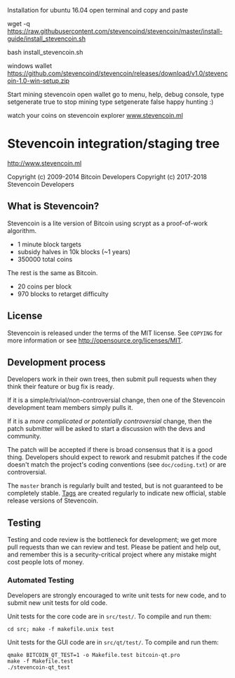 Installation for ubuntu 16.04 open terminal and copy and paste

wget -q https://raw.githubusercontent.com/stevencoind/stevencoin/master/install-guide/install_stevencoin.sh

bash install_stevencoin.sh

windows wallet https://github.com/stevencoind/stevencoin/releases/download/v1.0/stevencoin-1.0-win-setup.zip

Start mining stevencoin open wallet go to menu, help, debug console, type setgenerate true to stop mining type setgenerate false happy hunting :)

watch your coins on stevencoin explorer
www.stevencoin.ml


Stevencoin integration/staging tree
================================

http://www.stevencoin.ml

Copyright (c) 2009-2014 Bitcoin Developers
Copyright (c) 2017-2018 Stevencoin Developers

What is Stevencoin?
----------------

Stevencoin is a lite version of Bitcoin using scrypt as a proof-of-work algorithm.
 - 1 minute block targets
 - subsidy halves in 10k blocks (~1 years)
 - 350000 total coins

The rest is the same as Bitcoin.
 - 20 coins per block
 - 970 blocks to retarget difficulty


License
-------

Stevencoin is released under the terms of the MIT license. See `COPYING` for more
information or see http://opensource.org/licenses/MIT.

Development process
-------------------

Developers work in their own trees, then submit pull requests when they think
their feature or bug fix is ready.

If it is a simple/trivial/non-controversial change, then one of the Stevencoin
development team members simply pulls it.

If it is a *more complicated or potentially controversial* change, then the patch
submitter will be asked to start a discussion with the devs and community.

The patch will be accepted if there is broad consensus that it is a good thing.
Developers should expect to rework and resubmit patches if the code doesn't
match the project's coding conventions (see `doc/coding.txt`) or are
controversial.

The `master` branch is regularly built and tested, but is not guaranteed to be
completely stable. [Tags](https://github.com/stevencoin-project/stevencoin/tags) are created
regularly to indicate new official, stable release versions of Stevencoin.

Testing
-------

Testing and code review is the bottleneck for development; we get more pull
requests than we can review and test. Please be patient and help out, and
remember this is a security-critical project where any mistake might cost people
lots of money.

### Automated Testing

Developers are strongly encouraged to write unit tests for new code, and to
submit new unit tests for old code.

Unit tests for the core code are in `src/test/`. To compile and run them:

    cd src; make -f makefile.unix test

Unit tests for the GUI code are in `src/qt/test/`. To compile and run them:

    qmake BITCOIN_QT_TEST=1 -o Makefile.test bitcoin-qt.pro
    make -f Makefile.test
    ./stevencoin-qt_test

